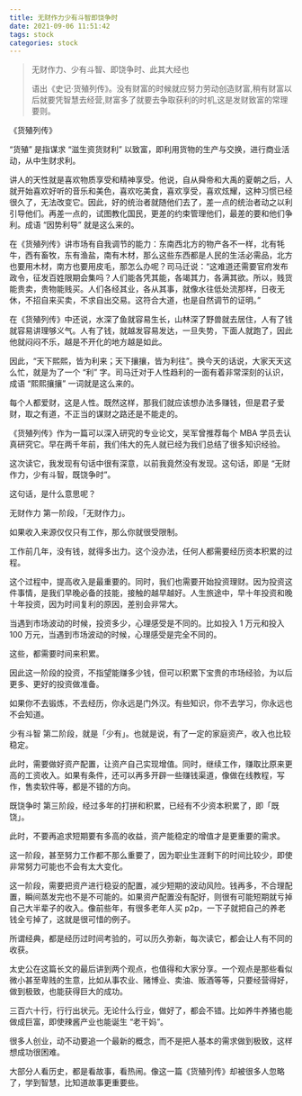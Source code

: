 ```yaml
---
title: 无财作力少有斗智即饶争时
date: 2021-09-06 11:51:42
tags: stock
categories: stock
---
```


> 无财作力、少有斗智、即饶争时、此其大经也
>
> 语出《史记·货殖列传》。没有财富的时候就应努力劳动创造财富,稍有财富以后就要凭智慧去经营,财富多了就要去争取获利的时机,这是发财致富的常理要则。

《货殖列传》

“货殖” 是指谋求 “滋生资货财利” 以致富，即利用货物的生产与交换，进行商业活动，从中生财求利。

讲人的天性就是喜欢物质享受和精神享受。他说，自从舜帝和大禹的夏朝之后，人就开始喜欢好听的音乐和美色，喜欢吃美食，喜欢享受，喜欢炫耀，这种习惯已经很久了，无法改变它。因此，好的统治者就随他们去了，差一点的统治者动之以利引导他们。再差一点的，试图教化国民，更差的约束管理他们，最差的要和他们争利。成语 “因势利导” 就是这么来的。

在《货殖列传》讲市场有自我调节的能力：东南西北方的物产各不一样，北有牦牛，西有畜牧，东有渔盐，南有木材，那么这些东西都是人民的生活必需品，北方也要用木材，南方也要用皮毛，那怎么办呢？司马迁说：“这难道还需要官府发布政令，征发百姓限期会集吗？人们能各凭其能，各竭其力，各满其欲。所以，贱货能贵卖，贵物能贱买。人们各经其业，各从其事，就像水往低处流那样，日夜无休，不招自来买卖，不求自出交易。这符合大道，也是自然调节的证明。”

在《货殖列传》中还说，水深了鱼就容易生长，山林深了野兽就去居住，人有了钱就容易讲理够义气。人有了钱，就越发容易发达，一旦失势，下面人就跑了，因此他就闷闷不乐，越是不开化的地方越是如此。

因此，“天下熙熙，皆为利来；天下攘攘，皆为利往”。换今天的话说，大家天天这么忙，就是为了一个 “利” 字。司马迁对于人性趋利的一面有着非常深刻的认识，成语 “熙熙攘攘” 一词就是这么来的。

每个人都爱财，这是人性。既然这样，那我们就应该想办法多赚钱，但是君子爱财，取之有道，不正当的谋财之路还是不能走的。

《货殖列传》作为一篇可以深入研究的专业论文，吴军曾推荐每个 MBA 学员去认真研究它。早在两千年前，我们伟大的先人就已经为我们总结了很多知识经验。

这次读它，我发现有句话中很有深意，以前我竟然没有发现。这句话，即是 “无财作力，少有斗智，既饶争时”。

这句话，是什么意思呢？

<!--more-->

无财作力
第一阶段，「无财作力」。

如果收入来源仅仅只有工作，那么你就很受限制。

工作前几年，没有钱，就得多出力。这个没办法，任何人都需要经历资本积累的过程。

这个过程中，提高收入是最重要的。同时，我们也需要开始投资理财。因为投资这件事情，是我们早晚必备的技能，接触的越早越好。人生旅途中，早十年投资和晚十年投资，因为时间复利的原因，差别会非常大。

当遇到市场波动的时候，投资多少，心理感受是不同的。比如投入 1 万元和投入 100 万元，当遇到市场波动的时候，心理感受是完全不同的。

这些，都需要时间来积累。

因此这一阶段的投资，不指望能赚多少钱，但可以积累下宝贵的市场经验，为以后更多、更好的投资做准备。

如果你不去锻炼，不去经历，你永远是门外汉。有些知识，你不去学习，你永远也不会知道。

少有斗智
第二阶段，就是「少有」。也就是说，有了一定的家庭资产，收入也比较稳定。

此时，需要做好资产配置，让资产自己实现增值。同时，继续工作，赚取比原来更高的工资收入。如果有条件，还可以再多开辟一些赚钱渠道，像做在线教程，写作，售卖软件等，都是不错的方向。

既饶争时
第三阶段，经过多年的打拼和积累，已经有不少资本积累了，即「既饶」。

此时，不要再追求短期要有多高的收益，资产能稳定的增值才是更重要的需求。

这一阶段，甚至努力工作都不那么重要了，因为职业生涯剩下的时间比较少，即使非常努力可能也不会有太大变化。

这一阶段，需要把资产进行稳妥的配置，减少短期的波动风险。钱再多，不合理配置，瞬间蒸发完也不是不可能的。如果资产配置没有配好，则很有可能短期就亏掉自己大半辈子的收入。像前些年，有很多老年人买 p2p，一下子就把自己的养老钱全亏掉了，这就是很可惜的例子。

所谓经典，都是经历过时间考验的，可以历久弥新，每次读它，都会让人有不同的收获。

太史公在这篇长文的最后讲到两个观点，也值得和大家分享。一个观点是那些看似微小甚至卑贱的生意，比如从事农业、赌博业、卖油、贩酒等等，只要经营得好，做到极致，也能获得巨大的成功。

三百六十行，行行出状元。无论什么行业，做好了，都会不错。比如养牛养猪也能做成巨富，即使辣酱产业也能诞生 “老干妈”。

很多人创业，动不动要追一个最新的概念，而不是把人基本的需求做到极致，这样想成功很困难。

大部分人看历史，都是看故事，看热闹。像这一篇《货殖列传》却被很多人忽略了，学到智慧，比知道故事更重要些。

